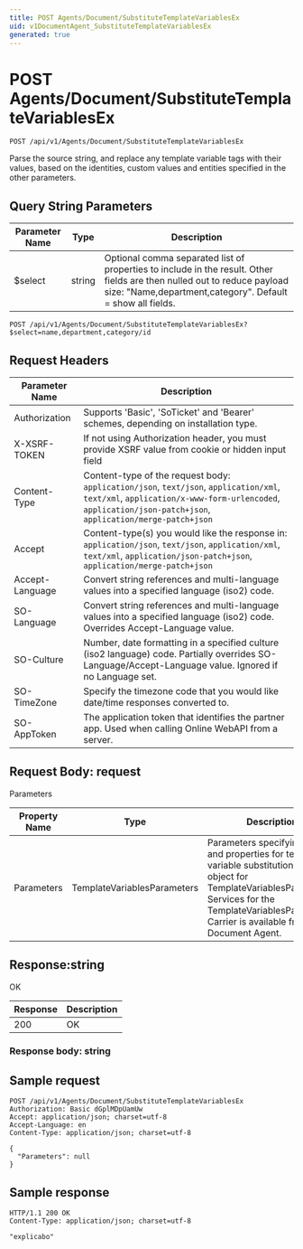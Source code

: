 ```yaml
---
title: POST Agents/Document/SubstituteTemplateVariablesEx
uid: v1DocumentAgent_SubstituteTemplateVariablesEx
generated: true
---
```


# POST Agents/Document/SubstituteTemplateVariablesEx

```http
POST /api/v1/Agents/Document/SubstituteTemplateVariablesEx
```

Parse the source string, and replace any template variable tags with their values, based on the identities, custom values and entities specified in the other parameters.







## Query String Parameters

| Parameter Name | Type |  Description |
|----------------|------|--------------|
| $select | string |  Optional comma separated list of properties to include in the result. Other fields are then nulled out to reduce payload size: "Name,department,category". Default = show all fields. |

```http
POST /api/v1/Agents/Document/SubstituteTemplateVariablesEx?$select=name,department,category/id
```


## Request Headers

| Parameter Name | Description |
|----------------|-------------|
| Authorization  | Supports 'Basic', 'SoTicket' and 'Bearer' schemes, depending on installation type. |
| X-XSRF-TOKEN   | If not using Authorization header, you must provide XSRF value from cookie or hidden input field |
| Content-Type | Content-type of the request body: `application/json`, `text/json`, `application/xml`, `text/xml`, `application/x-www-form-urlencoded`, `application/json-patch+json`, `application/merge-patch+json` |
| Accept         | Content-type(s) you would like the response in: `application/json`, `text/json`, `application/xml`, `text/xml`, `application/json-patch+json`, `application/merge-patch+json` |
| Accept-Language | Convert string references and multi-language values into a specified language (iso2) code. |
| SO-Language | Convert string references and multi-language values into a specified language (iso2) code. Overrides Accept-Language value. |
| SO-Culture | Number, date formatting in a specified culture (iso2 language) code. Partially overrides SO-Language/Accept-Language value. Ignored if no Language set. |
| SO-TimeZone | Specify the timezone code that you would like date/time responses converted to. |
| SO-AppToken | The application token that identifies the partner app. Used when calling Online WebAPI from a server. |

## Request Body: request 

Parameters 

| Property Name | Type |  Description |
|----------------|------|--------------|
| Parameters | TemplateVariablesParameters | Parameters specifying source and properties for template variable substitution. <para /> Carrier object for TemplateVariablesParameters. Services for the TemplateVariablesParameters Carrier is available from the <see cref="T:SuperOffice.CRM.Services.IDocumentAgent">Document Agent</see>. |

## Response:string

OK

| Response | Description |
|----------------|-------------|
| 200 | OK |

### Response body: string


## Sample request

```http!
POST /api/v1/Agents/Document/SubstituteTemplateVariablesEx
Authorization: Basic dGplMDpUamUw
Accept: application/json; charset=utf-8
Accept-Language: en
Content-Type: application/json; charset=utf-8

{
  "Parameters": null
}
```

## Sample response

```http_
HTTP/1.1 200 OK
Content-Type: application/json; charset=utf-8

"explicabo"
```